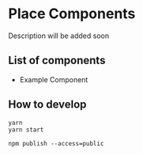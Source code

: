 # Place Components

Description will be added soon

## List of components

- Example Component

## How to develop

```
yarn
yarn start

```

```
npm publish --access=public
```
